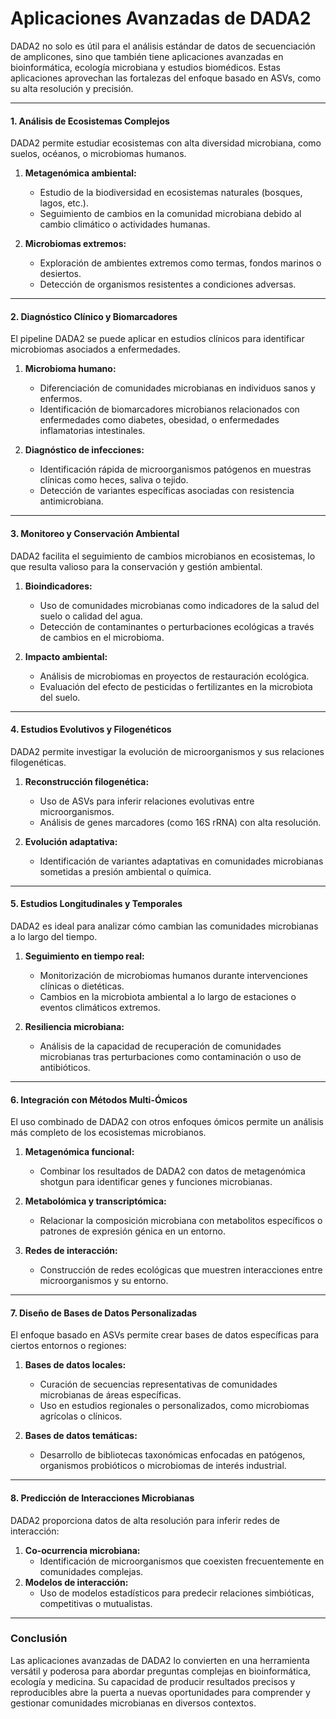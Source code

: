 # Aplicaciones Avanzadas de DADA2

DADA2 no solo es útil para el análisis estándar de datos de secuenciación de amplicones, sino que también tiene aplicaciones avanzadas en bioinformática, ecología microbiana y estudios biomédicos. Estas aplicaciones aprovechan las fortalezas del enfoque basado en ASVs, como su alta resolución y precisión.

---

#### **1. Análisis de Ecosistemas Complejos**  

DADA2 permite estudiar ecosistemas con alta diversidad microbiana, como suelos, océanos, o microbiomas humanos.  

1. **Metagenómica ambiental:**  
   - Estudio de la biodiversidad en ecosistemas naturales (bosques, lagos, etc.).  
   - Seguimiento de cambios en la comunidad microbiana debido al cambio climático o actividades humanas.  

2. **Microbiomas extremos:**  
   - Exploración de ambientes extremos como termas, fondos marinos o desiertos.  
   - Detección de organismos resistentes a condiciones adversas.  

---

#### **2. Diagnóstico Clínico y Biomarcadores**  

El pipeline DADA2 se puede aplicar en estudios clínicos para identificar microbiomas asociados a enfermedades.  

1. **Microbioma humano:**  
   - Diferenciación de comunidades microbianas en individuos sanos y enfermos.  
   - Identificación de biomarcadores microbianos relacionados con enfermedades como diabetes, obesidad, o enfermedades inflamatorias intestinales.  

2. **Diagnóstico de infecciones:**  
   - Identificación rápida de microorganismos patógenos en muestras clínicas como heces, saliva o tejido.  
   - Detección de variantes específicas asociadas con resistencia antimicrobiana.  

---

#### **3. Monitoreo y Conservación Ambiental**  

DADA2 facilita el seguimiento de cambios microbianos en ecosistemas, lo que resulta valioso para la conservación y gestión ambiental.  

1. **Bioindicadores:**  
   - Uso de comunidades microbianas como indicadores de la salud del suelo o calidad del agua.  
   - Detección de contaminantes o perturbaciones ecológicas a través de cambios en el microbioma.  

2. **Impacto ambiental:**  
   - Análisis de microbiomas en proyectos de restauración ecológica.  
   - Evaluación del efecto de pesticidas o fertilizantes en la microbiota del suelo.  

---

#### **4. Estudios Evolutivos y Filogenéticos**  

DADA2 permite investigar la evolución de microorganismos y sus relaciones filogenéticas.  

1. **Reconstrucción filogenética:**  
   - Uso de ASVs para inferir relaciones evolutivas entre microorganismos.  
   - Análisis de genes marcadores (como 16S rRNA) con alta resolución.  

2. **Evolución adaptativa:**  
   - Identificación de variantes adaptativas en comunidades microbianas sometidas a presión ambiental o química.  

---

#### **5. Estudios Longitudinales y Temporales**  

DADA2 es ideal para analizar cómo cambian las comunidades microbianas a lo largo del tiempo.  

1. **Seguimiento en tiempo real:**  
   - Monitorización de microbiomas humanos durante intervenciones clínicas o dietéticas.  
   - Cambios en la microbiota ambiental a lo largo de estaciones o eventos climáticos extremos.  

2. **Resiliencia microbiana:**  
   - Análisis de la capacidad de recuperación de comunidades microbianas tras perturbaciones como contaminación o uso de antibióticos.  

---

#### **6. Integración con Métodos Multi-Ómicos**  

El uso combinado de DADA2 con otros enfoques ómicos permite un análisis más completo de los ecosistemas microbianos.  

1. **Metagenómica funcional:**  
   - Combinar los resultados de DADA2 con datos de metagenómica shotgun para identificar genes y funciones microbianas.  

2. **Metabolómica y transcriptómica:**  
   - Relacionar la composición microbiana con metabolitos específicos o patrones de expresión génica en un entorno.  

3. **Redes de interacción:**  
   - Construcción de redes ecológicas que muestren interacciones entre microorganismos y su entorno.  

---

#### **7. Diseño de Bases de Datos Personalizadas**  

El enfoque basado en ASVs permite crear bases de datos específicas para ciertos entornos o regiones:  

1. **Bases de datos locales:**  
   - Curación de secuencias representativas de comunidades microbianas de áreas específicas.  
   - Uso en estudios regionales o personalizados, como microbiomas agrícolas o clínicos.  

2. **Bases de datos temáticas:**  
   - Desarrollo de bibliotecas taxonómicas enfocadas en patógenos, organismos probióticos o microbiomas de interés industrial.  

---

#### **8. Predicción de Interacciones Microbianas**  

DADA2 proporciona datos de alta resolución para inferir redes de interacción:  
1. **Co-ocurrencia microbiana:**  
   - Identificación de microorganismos que coexisten frecuentemente en comunidades complejas.  
2. **Modelos de interacción:**  
   - Uso de modelos estadísticos para predecir relaciones simbióticas, competitivas o mutualistas.  

---

### **Conclusión**  

Las aplicaciones avanzadas de DADA2 lo convierten en una herramienta versátil y poderosa para abordar preguntas complejas en bioinformática, ecología y medicina. Su capacidad de producir resultados precisos y reproducibles abre la puerta a nuevas oportunidades para comprender y gestionar comunidades microbianas en diversos contextos.